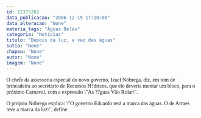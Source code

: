 ```yaml
---
id: 12375282
data_publicacao: "2006-12-19 17:10:00"
data_alteracao: "None"
materia_tags: "Águas Belas"
categoria: "Notícias"
titulo: "Depois da luz, a vez das águas"
sutia: "None"
chapeu: "None"
autor: "None"
imagem: "None"
---
```

<p><P><FONT face=Verdana>O chefe da assessoria especial do novo governo, Izael Nóbrega, diz, em tom de brincadeira ao secretário de Recursos H?dricos, que ele deveria montar um bloco, para o próximo Carnaval, com a expressão \"As ??guas Vão Rolar\".</FONT></P></p>
<p><P><FONT face=Verdana>O próprio Nóbrega explica: \"O governo Eduardo terá a marca das águas. O de Arraes teve a marca da luz\", define.</FONT></P> </p>
